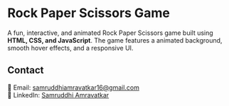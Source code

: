 #  Rock Paper Scissors Game

A fun, interactive, and animated Rock Paper Scissors game built using **HTML, CSS, and JavaScript**. 
The game features a animated background, smooth hover effects, and a responsive UI.

##  Contact

📧 Email: [samruddhiamravatkar16@gmail.com](mailto:samruddhiamravatkar16@gmail.com)  
🔗 LinkedIn: [Samruddhi Amravatkar](https://www.linkedin.com/in/samruddhi-amravatkar-304918268/)

